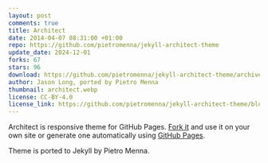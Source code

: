 ```yaml
---
layout: post
comments: true
title: Architect
date: 2014-04-07 08:31:00 +01:00
repo: https://github.com/pietromenna/jekyll-architect-theme
update_date: 2024-12-01
forks: 67
stars: 96
download: https://github.com/pietromenna/jekyll-architect-theme/archive/master.zip
author: Jason Long, ported by Pietro Menna
thumbnail: architect.webp
license: CC-BY-4.0
license_link: https://github.com/pietromenna/jekyll-architect-theme/blob/master/README.md#license
---
```


Architect is responsive theme for GitHub Pages. [Fork it](https://github.com/jasonlong/architect-theme/fork) and use it on your own site or generate one automatically using [GitHub Pages](https://pages.github.com).

Theme is ported to Jekyll by Pietro Menna.
